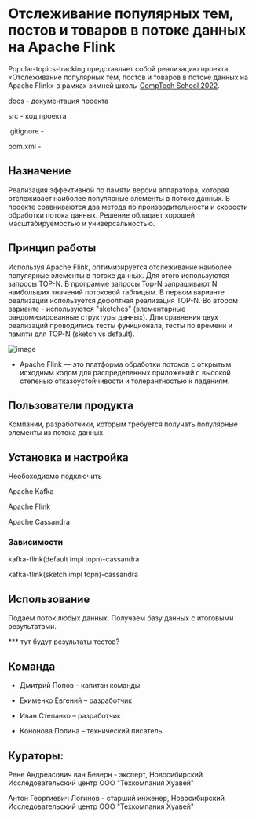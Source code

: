 # Отслеживание популярных тем, постов и товаров в потоке данных на Apache Flink

Popular-topics-tracking представляет собой реализацию проекта «Отслеживание популярных тем, постов и товаров в потоке данных на Apache Flink» в рамках зимней школы [CompTech School 2022](https://comptechschool.com/).

docs - документация проекта

src - код проекта

.gitignore - 

pom.xml - 


## Назначение

Реализация эффективной по памяти версии аппаратора, которая отслеживает наиболее популярные элементы в потоке данных. В проекте сравниваются два метода по производительности и скорости обработки потока данных. Решение обладает хорошей масштабируемостью и универсальностью.

## Принцип работы

Используя Apache Flink, оптимизируется отслеживание наиболее популярные элементы в потоке данных. Для этого используются запросы TOP-N. В программе запросы Top-N запрашивают N наибольших значений потоковой таблицым. В первом варианте реализации используется дефолтная реализация TOP-N. Во втором варианте - используются "sketches" (элементарные рандомизированные структуры данных). Для сравнения двух реализаций проводились тесты функционала, тесты  по времени и памяти для TOP-N (sketch vs default).

![image](https://user-images.githubusercontent.com/98398064/152122644-8a70dfb0-1ca9-481e-b6ef-b0897909fe4a.png)

* Apache Flink — это платформа обработки потоков с открытым исходным кодом для распределенных приложений с высокой степенью отказоустойчивости и толерантностью к падениям.

## Пользователи продукта

Компании, разработчики, которым требуется получать популярные элементы из потока данных.

## Установка и настройка

Необоходиомо подключить

Apache Kafka

Apache Flink

Apache Cassandra

### Зависимости

kafka-flink(default impl topn)-cassandra

kafka-flink(sketch impl topn)-cassandra

## Использование

Подаем поток любых данных. Получаем базу данных с итоговыми результатами.

*** тут будут результаты тестов?

## Команда

- Дмитрий Попов – капитан команды

- Екименко Евгений – разработчик

- Иван Степанко – разработчик

- Кононова Полина – технический писатель

## Кураторы: 

Рене Андреасович ван Беверн - эксперт, Новосибирский Исследовательский центр ООО "Техкомпания Хуавей"

Антон Георгиевич Логинов - старший инженер, Новосибирский Исследовательский центр ООО "Техкомпания Хуавей"

